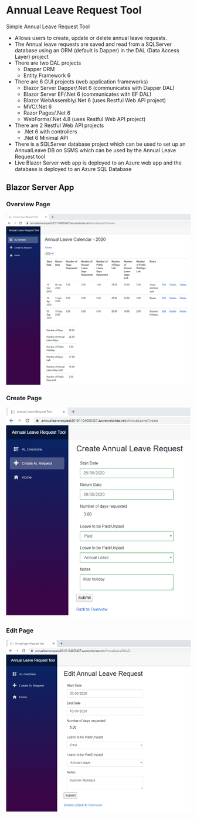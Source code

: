 # Annual Leave Request Tool
Simple Annual Leave Request Tool

* Allows users to create, update or delete annual leave requests.  
* The Annual leave requests are saved and read from a SQLServer database using an ORM (default is Dapper) in the DAL (Data Access Layer) project  
* There are two DAL projects
  * Dapper ORM
  * Entity Framework 6
* There are 6 GUI projects (web application frameworks)
  *  Blazor Server Dapper/.Net 6 (communicates with Dapper DAL)
  *  Blazor Server EF/.Net 6 (communicates with EF DAL)
  *  Blazor WebAssembly/.Net 6 (uses Restful Web API project)
  *  MVC/.Net 6
  *  Razor Pages/.Net 6
  *  WebForms/.Net 4.8 (uses Restful Web API project)
* There are 2 Restful Web API projects
  * .Net 6 with controllers
  * .Net 6 Minimal API
* There is a SQLServer database project which can be used to set up an AnnualLeave DB on SSMS which can be used by the Annual Leave Request tool
* Live Blazor Server web app is deployed to an Azure web app and the database is deployed to an Azure SQL Database

## Blazor Server App

### Overview Page

![](Images/OverviewPage.png)

### Create Page

![](Images/CreatePage.png)

### Edit Page

![](Images/EditPage.png)
